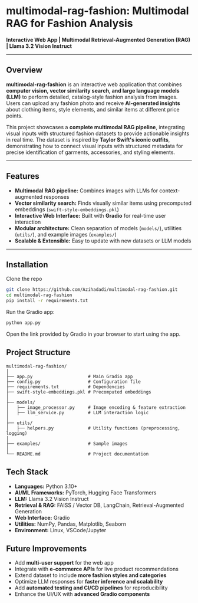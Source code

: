 # multimodal-rag-fashion: Multimodal RAG for Fashion Analysis

**Interactive Web App | Multimodal Retrieval-Augmented Generation (RAG) | Llama 3.2 Vision Instruct**

---

## Overview

**multimodal-rag-fashion** is an interactive web application that combines **computer vision, vector similarity search, and large language models (LLM)** to perform detailed, catalog-style fashion analysis from images. Users can upload any fashion photo and receive **AI-generated insights** about clothing items, style elements, and similar items at different price points.  

This project showcases a **complete multimodal RAG pipeline**, integrating visual inputs with structured fashion datasets to provide actionable insights in real time. The dataset is inspired by **Taylor Swift's iconic outfits**, demonstrating how to connect visual inputs with structured metadata for precise identification of garments, accessories, and styling elements.

---

## Features

- **Multimodal RAG pipeline:** Combines images with LLMs for context-augmented responses  
- **Vector similarity search:** Finds visually similar items using precomputed embeddings (`swift-style-embeddings.pkl`)  
- **Interactive Web Interface:** Built with **Gradio** for real-time user interaction  
- **Modular architecture:** Clean separation of models (`models/`), utilities (`utils/`), and example images (`examples/`)  
- **Scalable & Extensible:** Easy to update with new datasets or LLM models  

---
## Installation

Clone the repo
```bash
git clone https://github.com/Azihadadi/multimodal-rag-fashion.git
cd multimodal-rag-fashion
pip install -r requirements.txt
```

Run the Gradio app:
```bash
python app.py
```
Open the link provided by Gradio in your browser to start using the app.

## Project Structure
```
multimodal-rag-fashion/
│
├── app.py                     # Main Gradio app
├── config.py                  # Configuration file
├── requirements.txt           # Dependencies
├── swift-style-embeddings.pkl # Precomputed embeddings
│
├── models/
│   ├── image_processor.py     # Image encoding & feature extraction
│   ├── llm_service.py         # LLM interaction logic
│
├── utils/
│   ├── helpers.py             # Utility functions (preprocessing, logging)
│
├── examples/                  # Sample images
│
└── README.md                  # Project documentation
```
## Tech Stack

- **Languages:** Python 3.10+  
- **AI/ML Frameworks:** PyTorch, Hugging Face Transformers  
- **LLM:** Llama 3.2 Vision Instruct  
- **Retrieval & RAG:** FAISS / Vector DB, LangChain, Retrieval-Augmented Generation  
- **Web Interface:** Gradio  
- **Utilities:** NumPy, Pandas, Matplotlib, Seaborn  
- **Environment:** Linux, VSCode/Jupyter

## Future Improvements

- Add **multi-user support** for the web app  
- Integrate with **e-commerce APIs** for live product recommendations  
- Extend dataset to include **more fashion styles and categories**  
- Optimize LLM responses for **faster inference and scalability**  
- Add **automated testing and CI/CD pipelines** for reproducibility  
- Enhance the UI/UX with **advanced Gradio components**  

